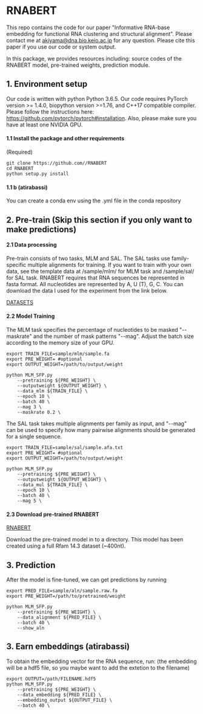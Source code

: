 # RNABERT
This repo contains the code for our paper "Informative RNA-base embedding for functional RNA clustering and structural alignment". Please contact me at akiyama@dna.bio.keio.ac.jp for any question. Please cite this paper if you use our code or system output.

In this package, we provides resources including: source codes of the RNABERT model, pre-trained weights, prediction module.

## 1. Environment setup

Our code is written with python Python 3.6.5. Our code requires PyTorch version >= 1.4.0, biopython version >=1.76, and C++17 compatible compiler. Please follow the instructions here: https://github.com/pytorch/pytorch#installation.
Also, please make sure you have at least one NVIDIA GPU. 

#### 1.1 Install the package and other requirements

(Required)

```
git clone https://github.com//RNABERT
cd RNABERT
python setup.py install
```
#### 1.1 b (atirabassi)
You can create a conda env using the .yml file in the conda repository

## 2. Pre-train (Skip this section if you only want to make predictions)

#### 2.1 Data processing

Pre-train consists of two tasks, MLM and SAL. The SAL tasks use family-specific multiple alignments for training. If you want to train with your own data, see the template data at /sample/mlm/ for MLM task and /sample/sal/ for SAL task. RNABERT requires that RNA sequences be represented in fasta format. All nucleotides are represented by A, U (T), G, C. 
You can download the data I used for the experiment from the link below.

[DATASETS](https://drive.google.com/file/d/1jJa6_TOYNrJj5tN-8t4mL2IUDoQprtzV/view?usp=sharing)


#### 2.2 Model Training

The MLM task specifies the percentage of nucleotides to be masked "--maskrate" and the number of mask patterns "--mag". Adjust the batch size according to the memory size of your GPU.
```
export TRAIN_FILE=sample/mlm/sample.fa
export PRE_WEIGHT= #optional
export OUTPUT_WEIGHT=/path/to/output/weight

python MLM_SFP.py 
    --pretraining ${PRE_WEIGHT} \
    --outputweight ${OUTPUT_WEIGHT} \
    --data_mlm ${TRAIN_FILE} \
    --epoch 10 \
    --batch 40 \
    --mag 3 \
    --maskrate 0.2 \
```
The SAL task takes multiple alignments per family as input, and "--mag" can be used to specify how many pairwise alignments should be generated for a single sequence.
```
export TRAIN_FILE=sample/sal/sample.afa.txt
export PRE_WEIGHT= #optional
export OUTPUT_WEIGHT=/path/to/output/weight

python MLM_SFP.py 
    --pretraining ${PRE_WEIGHT} \
    --outputweight ${OUTPUT_WEIGHT} \
    --data_mul ${TRAIN_FILE} \
    --epoch 10 \
    --batch 40 \
    --mag 5 \
```



#### 2.3 Download pre-trained RNABERT

[RNABERT](https://drive.google.com/file/d/1sT6jlv9vrpX0npKmnbFeOqZ1JZDrZTQ2/view?usp=sharing)

Download the pre-trained model in to a directory. 
This model has been created using a full Rfam 14.3 dataset (~400nt). 

## 3. Prediction

After the model is fine-tuned, we can get predictions by running

```
export PRED_FILE=sample/aln/sample.raw.fa
export PRE_WEIGHT=/path/to/pretrained/weight

python MLM_SFP.py 
    --pretraining ${PRE_WEIGHT} \
    --data_alignment ${PRED_FILE} \
    --batch 40 \
    --show_aln
```

## 3. Earn embeddings (atirabassi)

To obtain the embedding vector for the RNA sequence, run:
(the embedding will be a hdf5 file, so you maybe want to add the extetion to the filename)

```
export OUTPUT=/path/FILENAME.hdf5
python MLM_SFP.py 
    --pretraining ${PRE_WEIGHT} \
    --data_embedding ${PRED_FILE} \
    --embedding_output ${OUTPUT_FILE} \
    --batch 40 \
```
